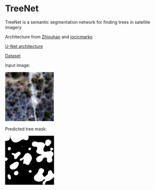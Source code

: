 # TreeNet

TreeNet is a semantic segmentation network for finding trees in satellite imagery

Architecture from [Zhixuhao](https://github.com/zhixuhao/unet) and [jocicmarko](https://github.com/jocicmarko/ultrasound-nerve-segmentation)

[U-Net architecture](https://lmb.informatik.uni-freiburg.de/people/ronneber/u-net/)

[Dataset](https://www.kaggle.com/c/dstl-satellite-imagery-feature-detection)

Input image:

<img src=https://github.com/andrewk1/TreeNet/blob/master/raw.png width="160" height="160">

Predicted tree mask:

![Input](https://github.com/andrewk1/TreeNet/blob/master/predicted.png "Mask Prediction")

